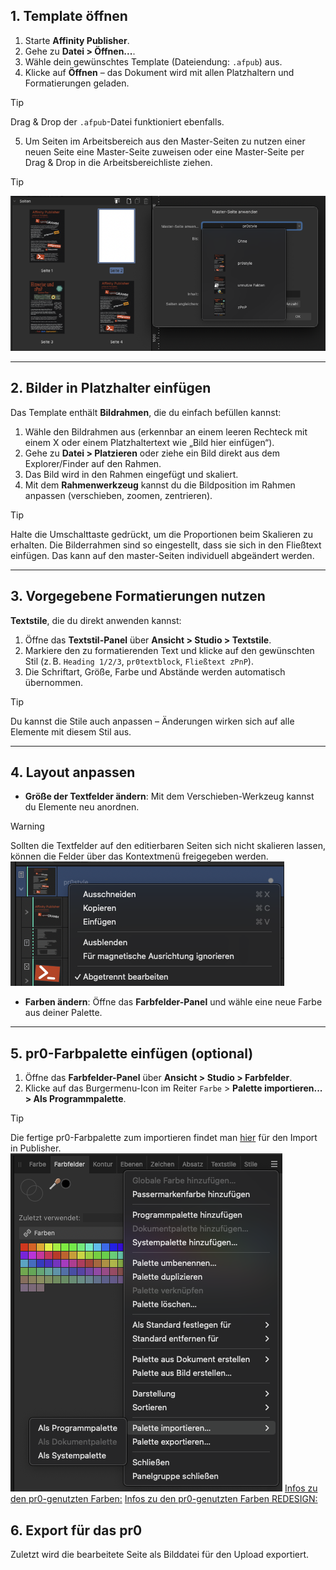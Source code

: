 ## 1. Template öffnen

1. Starte **Affinity Publisher**.  
2. Gehe zu **Datei > Öffnen...**.  
3. Wähle dein gewünschtes Template (Dateiendung: `.afpub`) aus.  
4. Klicke auf **Öffnen** – das Dokument wird mit allen Platzhaltern und Formatierungen geladen.

> [!TIP]
> Drag & Drop der `.afpub`-Datei funktioniert ebenfalls.

5. Um Seiten im Arbeitsbereich aus den Master-Seiten zu nutzen einer neuen Seite eine Master-Seite zuweisen oder eine Master-Seite per Drag & Drop in die Arbeitsbereichliste ziehen.

> [!TIP]
> ![Masterseite nutzen](/Images/masterSeite1.png)

---

## 2. Bilder in Platzhalter einfügen

Das Template enthält **Bildrahmen**, die du einfach befüllen kannst:

1. Wähle den Bildrahmen aus (erkennbar an einem leeren Rechteck mit einem X oder einem Platzhaltertext wie „Bild hier einfügen“).  
2. Gehe zu **Datei > Platzieren** oder ziehe ein Bild direkt aus dem Explorer/Finder auf den Rahmen.  
3. Das Bild wird in den Rahmen eingefügt und skaliert.  
4. Mit dem **Rahmenwerkzeug** kannst du die Bildposition im Rahmen anpassen (verschieben, zoomen, zentrieren).

> [!TIP]
> Halte die Umschalttaste gedrückt, um die Proportionen beim Skalieren zu erhalten.
> Die Bilderrahmen sind so eingestellt, dass sie sich in den Fließtext einfügen. Das kann auf den master-Seiten individuell abgeändert werden.

---

## 3. Vorgegebene Formatierungen nutzen

**Textstile**, die du direkt anwenden kannst:

1. Öffne das **Textstil-Panel** über **Ansicht > Studio > Textstile**.  
2. Markiere den zu formatierenden Text und klicke auf den gewünschten Stil (z. B. `Heading 1/2/3`, `pr0textblock`, `Fließtext zPnP`).  
3. Die Schriftart, Größe, Farbe und Abstände werden automatisch übernommen.  

> [!TIP]
> Du kannst die Stile auch anpassen – Änderungen wirken sich auf alle Elemente mit diesem Stil aus.

---

## 4. Layout anpassen

- **Größe der Textfelder ändern**: Mit dem Verschieben-Werkzeug kannst du Elemente neu anordnen.  

> [!WARNING]
> Sollten die Textfelder auf den editierbaren Seiten sich nicht skalieren lassen, können die Felder über das Kontextmenü freigegeben werden.
> ![Textfeld freigeben](/Images/masterFreigeben.png)

- **Farben ändern**: Öffne das **Farbfelder-Panel** und wähle eine neue Farbe aus deiner Palette. 

---

## 5. pr0-Farbpalette einfügen (optional)

1. Öffne das **Farbfelder-Panel** über **Ansicht > Studio > Farbfelder**.  
2. Klicke auf das Burgermenu-Icon im Reiter `Farbe` > **Palette importieren... > Als Programmpalette**.  

> [!TIP]
> Die fertige pr0-Farbpalette zum importieren findet man [hier](/Template/pr0_p0st_palette.clr) für den Import in Publisher.
> ![Farbpalettenimport](/Images/paletteImport1.png) 
> [Infos zu den pr0-genutzten Farben:](https://pr0gramm.com/upload-info)
> [Infos zu den pr0-genutzten Farben REDESIGN:](https://pr0.app/upload-info)

## 6. Export für das pr0

Zuletzt wird die bearbeitete Seite als Bilddatei für den Upload exportiert.
